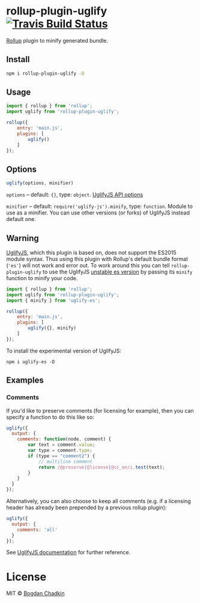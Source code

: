 # rollup-plugin-uglify [![Travis Build Status][travis-img]][travis]

[travis-img]: https://travis-ci.org/TrySound/rollup-plugin-uglify.svg
[travis]: https://travis-ci.org/TrySound/rollup-plugin-uglify

[Rollup](https://github.com/rollup/rollup) plugin to minify generated bundle.

## Install

```sh
npm i rollup-plugin-uglify -D
```

## Usage

```js
import { rollup } from 'rollup';
import uglify from 'rollup-plugin-uglify';

rollup({
    entry: 'main.js',
    plugins: [
        uglify()
    ]
});
```

## Options

```js
uglify(options, minifier)
```

`options` – default: `{}`, type: `object`. [UglifyJS API options](https://github.com/mishoo/UglifyJS2#api-reference)

`minifier` – default: `require('uglify-js').minify`, type: `function`. Module to use as a minifier. You can use other versions (or forks) of UglifyJS instead default one.

## Warning

[UglifyJS](https://github.com/mishoo/UglifyJS2), which this plugin is based on, does not support the ES2015 module syntax. Thus using this plugin with Rollup's default bundle format (`'es'`) will not work and error out.
To work around this you can tell `rollup-plugin-uglify` to use the UglifyJS [unstable es version](https://github.com/mishoo/UglifyJS2) by passing its `minify` function to minify your code.
```js
import { rollup } from 'rollup';
import uglify from 'rollup-plugin-uglify';
import { minify } from 'uglify-es';

rollup({
    entry: 'main.js',
    plugins: [
        uglify({}, minify)
    ]
});
```

To install the experimental version of UglifyJS:

```
npm i uglify-es -D
```

## Examples

### Comments

If you'd like to preserve comments (for licensing for example), then you can specify a function to do this like so:

```js
uglify({
  output: {
    comments: function(node, comment) {
        var text = comment.value;
        var type = comment.type;
        if (type == "comment2") {
            // multiline comment
            return /@preserve|@license|@cc_on/i.test(text);
        }
    }
  }
});
```

Alternatively, you can also choose to keep all comments (e.g. if a licensing header has already been prepended by a previous rollup plugin):

```js
uglify({
  output: {
    comments: 'all'
  }
});
```

See [UglifyJS documentation](https://github.com/mishoo/UglifyJS2#keeping-comments-in-the-output) for further reference.

# License

MIT © [Bogdan Chadkin](mailto:trysound@yandex.ru)
